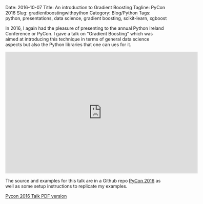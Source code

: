 Date: 2016-10-07
Title: An introduction to Gradient Boosting
Tagline: PyCon 2016
Slug: gradientboostingwithpython
Category: Blog/Python
Tags: python, presentations, data science, gradient boosting, scikit-learn, xgboost

In 2016, I again had the pleasure of presenting to the annual Python Ireland Conference or PyCon. I gave a talk on "Gradient Boosting" which was aimed at introducing this technique in terms of general data science aspects but also the Python libraries that one can ues for it.

<iframe width="600" height="380" src="https://www.youtube-nocookie.com/embed/W7ZgagPAaxI?list=PLNeBS51Q0m98rI6kyTd5_-33ckRgjUEG3" frameborder="0" gesture="media" allowfullscreen></iframe>

The source and examples for this talk are in a Github repo [PyCon 2016](https://github.com/braz/pycon2016_talk) as well as some setup instructions to replicate my examples.

[Pycon 2016 Talk PDF version]({static}/extras/PyCon2015-PythonMongoDBDataPipelines-Keynote.pdf)

<script async class="speakerdeck-embed" data-id="5f40e5cb272d41b9b38de535d90fb6dc" data-ratio="1.33333333333333" src="//speakerdeck.com/assets/embed.js"></script>
